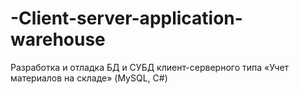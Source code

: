 # -Client-server-application-warehouse
Разработка и отладка БД и СУБД клиент-серверного типа «Учет материалов на складе» (MySQL, C#)
